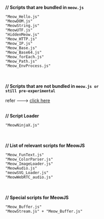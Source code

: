 <b>// Scripts that are bundled in <code>meow.js</code></b><br>

	"Meow_Hello.js"
    "MeowDOM.js"
    "MeowString.js"
    "MeowUTF.js"
	"HiddenMeow.js"
	"Meow_HTTP.js"
	"Meow_IP.js"
	"Meow_Base.js"
	"Meow_Base64.js"
	"Meow_forEach.js"
	"Meow_Path.js"
	"Meow_EnvProcess.js"
<br> <br>
<b>// Scripts that are not bundled in <code>meow.js or still pre-experimental</code> </b><br>

refer ---> <a href="https://github.com/Geek-Research-Lab/MeowJS/tree/master/NotAdded">click here</a>
<br><br>

<b>// Script Loader</b> <br>

	"MeowNinjaX.js"
<br><br>
<b>// List of relevant scripts for MeowJS</b><br>

	"Meow_FunText.js"
	"Meow_ColorParser.js"
	"Meow_ImageLoader.js"
	"MeowAudio.js"
	"meowSVG_Loader.js"
	"MeowWebRTC_audio.js"
<br><br>
<b>// Special scripts for MeowJS </b><br>

	"Meow_Buffer.js"
	"MeowStream.js" + "Meow_Buffer.js"
